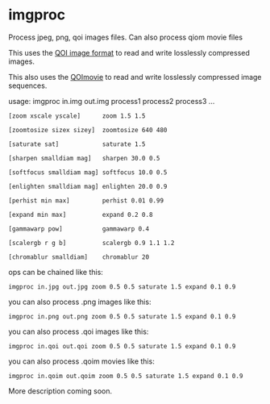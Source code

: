 # imgproc
Process jpeg, png, qoi images files.  Can also process qiom movie files

This uses the [QOI image format](https://github.com/phoboslab/qoi) to read and write losslessly compressed images.

This also uses the [QOImovie](https://github.com/PaulHaeberli/QOImovie) to read and write losslessly compressed image sequences.

usage: imgproc in.img out.img process1 process2 process3 ...

	[zoom xscale yscale]      zoom 1.5 1.5
  
	[zoomtosize sizex sizey]  zoomtosize 640 480
  
	[saturate sat]            saturate 1.5
  
	[sharpen smalldiam mag]   sharpen 30.0 0.5
  
	[softfocus smalldiam mag] softfocus 10.0 0.5
  
	[enlighten smalldiam mag] enlighten 20.0 0.9
  
	[perhist min max]         perhist 0.01 0.99
  
	[expand min max]          expand 0.2 0.8
  
	[gammawarp pow]           gammawarp 0.4
  
	[scalergb r g b]          scalergb 0.9 1.1 1.2
  
	[chromablur smalldiam]    chromablur 20


ops can be chained like this:

	imgproc in.jpg out.jpg zoom 0.5 0.5 saturate 1.5 expand 0.1 0.9

you can also process .png images like this:

	imgproc in.png out.png zoom 0.5 0.5 saturate 1.5 expand 0.1 0.9

you can also process .qoi images like this:

	imgproc in.qoi out.qoi zoom 0.5 0.5 saturate 1.5 expand 0.1 0.9

you can also process .qoim movies like this:

	imgproc in.qoim out.qoim zoom 0.5 0.5 saturate 1.5 expand 0.1 0.9

More description coming soon.

